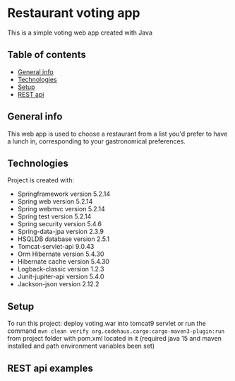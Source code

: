 # Restaurant voting app
This is a simple voting web app created with Java 
## Table of contents
* [General info](#general-info)
* [Technologies](#technologies)
* [Setup](#setup)
* [REST api](#rest-api-examples)

## General info
This web app is used to choose a restaurant from a list you'd prefer to have a lunch in, corresponding to your gastronomical preferences.
	
## Technologies
Project is created with:
* Springframework version 5.2.14
* Spring web version 5.2.14
* Spring webmvc version 5.2.14
* Spring test version 5.2.14
* Spring security version 5.4.6
* Spring-data-jpa version 2.3.9
* HSQLDB database version 2.5.1
* Tomcat-servlet-api 9.0.43
* Orm Hibernate version 5.4.30
* Hibernate cache version 5.4.30
* Logback-classic version 1.2.3
* Junit-jupiter-api version 5.4.0
* Jackson-json version 2.12.2
	
## Setup
To run this project: deploy voting.war into tomcat9 servlet or run the command  ```mvn clean verify org.codehaus.cargo:cargo-maven3-plugin:run```
 from project folder with pom.xml located in it (required java 15 and maven installed and path environment variables been set)
 
 ## REST api examples
